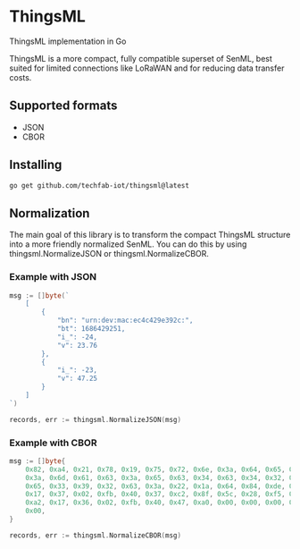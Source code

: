 # ThingsML
ThingsML implementation in Go

ThingsML is a more compact, fully compatible superset of SenML, best suited for limited connections like LoRaWAN and for reducing data transfer costs.

## Supported formats
- JSON
- CBOR

## Installing
``` sh
go get github.com/techfab-iot/thingsml@latest
```

## Normalization
The main goal of this library is to transform the compact ThingsML structure into a more friendly normalized SenML. You can do this by using thingsml.NormalizeJSON or thingsml.NormalizeCBOR.

### Example with JSON
``` go
msg := []byte(`
	[
		{
			"bn": "urn:dev:mac:ec4c429e392c:",
			"bt": 1686429251,
			"i_": -24,
			"v": 23.76
		},
		{
			"i_": -23,
			"v": 47.25
		}
	]
`)

records, err := thingsml.NormalizeJSON(msg)
```

### Example with CBOR
``` go
msg := []byte{
	0x82, 0xa4, 0x21, 0x78, 0x19, 0x75, 0x72, 0x6e, 0x3a, 0x64, 0x65, 0x76,
	0x3a, 0x6d, 0x61, 0x63, 0x3a, 0x65, 0x63, 0x34, 0x63, 0x34, 0x32, 0x39,
	0x65, 0x33, 0x39, 0x32, 0x63, 0x3a, 0x22, 0x1a, 0x64, 0x84, 0xde, 0x43,
	0x17, 0x37, 0x02, 0xfb, 0x40, 0x37, 0xc2, 0x8f, 0x5c, 0x28, 0xf5, 0xc3,
	0xa2, 0x17, 0x36, 0x02, 0xfb, 0x40, 0x47, 0xa0, 0x00, 0x00, 0x00, 0x00,
	0x00,
}

records, err := thingsml.NormalizeCBOR(msg)
```
